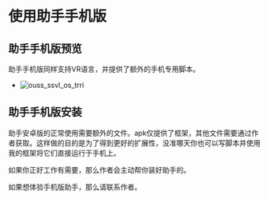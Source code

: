 # 使用助手手机版

## 助手手机版预览
助手手机版同样支持VR语言，并提供了额外的手机专用脚本。
* ![ouss_ssvl_os_trri](/img/ouss_ssvl_os_trri.jpg)

## 助手手机版安装
助手安卓版的正常使用需要额外的文件。apk仅提供了框架，其他文件需要通过作者获取。这样做的目的是为了得到更好的扩展性，没准哪天你也可以写脚本并使用我的框架将它们直接运行于手机上。

如果你正好工作有需要，那么作者会主动帮你装好助手的。

如果想体验手机版助手，那么请联系作者。
